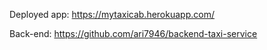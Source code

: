 Deployed app: https://mytaxicab.herokuapp.com/

Back-end: https://github.com/ari7946/backend-taxi-service
